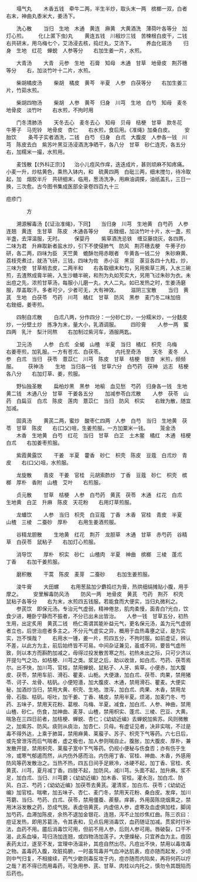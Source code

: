 <!-- { "loadSidebar": true } -->
　　塌气丸
　　木香五钱　牵牛二两，半生半炒，取头末一两　槟榔一双，白者　　右末，神曲丸黍米大，姜汤下。

　　洗心散
　　当归　生地　木通　黄连　麻黄　大黄酒洗　薄荷叶各等分　加灯心煎。
　　化(上匿下虫)丸
　　黄连五钱　川椒炒三钱　苦楝根白皮干，二钱　　右共研末，用乌梅七个，艾汤浸去核，捣烂丸，艾汤下。
　　养血化斑汤
　　归身　生地　红花　蝉蜕　人参等分　　右加生姜一片，水煎。

　　大青汤
　　大青　元参　生地　石膏　知母　木通　甘草　地骨皮　荆芥穗等分　　右，加淡竹叶十二片，水煎。

　　柴胡橘皮汤
　　柴胡　橘皮　黄芩　半夏　人参　白茯等分　　右加生姜三片，竹茹水煎。

　　柴胡四物汤
　　柴胡　人参　黄芩　归身　川芎　生地　白芍　知母　麦冬　地骨皮　淡竹叶　　右水煎，不拘时用

　　门冬清肺汤
　　天冬去心　麦冬去心　知母　贝母　桔梗　甘草　款冬花　牛蒡子　马兜铃　地骨皮　杏仁　　右水煎，食后用。《准绳》加桑白皮。
　　安胎饮
　　条芩子实者酒洗，二钱　白芍　归身　白朮　大腹皮　人参各一钱　川芎　陈皮去白　紫苏叶黑豆汤浸酒洗净晒干，各八分　甘草　砂仁连壳，各五分　　右，加糯米一撮，水煎用。

　　麦饯散【《外科正宗》】 　治小儿痘风作痒，迭迭成片，甚则顽麻不知疼痛。　　小麦一升，炒枯黄色，乘热入钵内，和　硫黄四两　白砒三两，细末搅匀，待冷取起，加　烟胶半斤　共研细末，临用，葱汤洗净，用麻油调搽，油纸盖扎，三日一换，三次愈。古今图书集成医部全录卷四百九十三

痘疹门

　　　　方

　　溯源解毒汤【《证治准绳》，下同】　　当归身　川芎　生地黄　白芍药　人参　连翘　黄连　生甘草　陈皮　木通各等分　　右銼细，加淡竹叶十片，水一盏，煎半盏，去滓温服，无时。
　　保婴丹
　　紫草酒洗忌铁　缠豆藤烧灰，各四两，二味为君　升麻取新者盐水炒，引下不使侵肺气　防风　荆芥穗去梗　牛蒡子炒研，各二两，四味为臣　天竺黄　蟾酥勿用赤眼者　牛黄各一钱二分　朱砂麻黄、荔枝壳煮过，就汤飞研，三钱，四味为佐　赤小豆　黑豆　菉豆各四十九粒，炒，三味为使　甘草梢去皮，二两半和　　右各取细末和匀，另用紫草三两，入水三碗煎，去渣熬成膏半碗，入生沙糖半碗，和剂为丸如芡实大，另用飞过朱砂为衣。未出痘之先，浓煎甘草汤，每服小儿磨一丸，大人二丸。如已发热之时，生姜汤磨服，厚盖取汗。多者可少，少者可无，大有神效。
　　滋阴三宝散
　　当归　黄芪　生地　白茯苓　芍药　川芎　橘红　甘草　防风　黑参　麦门冬二味加倍　　右銼细，姜枣煎。

　　四制自朮散
　　白朮八两，分作四分：一分砂仁炒，一分糯米炒，一分麸皮炒，一分壁土炒　拣净为末，量大小，乳酒调服。
　　四珍膏
　　人参一两　蜜四两　乳汁　梨汁同熬　　右加制过紫河车，酒服两匙。

　　卫元汤
　　人参　白朮　全蝎　山楂　半夏　当归　橘红　枳壳　乌梅　　右姜枣煎，加乳服。一方有苍朮、白茯苓。
　　内托至奇汤
　　天冬　麦冬　人参　白朮　当归　茯苓　薏苡仁　川芎　陈皮　甘草　桔梗　银杏　米煎，频频服。
　　茯神汤
　　生地　当归各一钱　甘草六分　白芍药　茯神　远志　桔梗各八分　　右加灯草、姜，煎服。

　　野仙独圣散
　　扁柏炒黑　黑参　地榆　血见愁　芍药　归身各一钱　生地黄二钱　木通八分　甘草　干姜各五分
　　加减参苓白朮散
　　人参　茯苓　山药　白扁豆　白朮　陈皮　莲肉　薏苡仁　当归　防风　枳实　　右銼为散，随宜加减。

　　固真汤
　　黄芪二两，蜜炒　酸枣仁四两　人参　白芍　当归　生地黄　茯苓　甘草　陈皮　　右(口父)咀，生姜煎服。一方加粟米一钱。
　　笼金汤
　　木香　生地黄　白芍　红花　当归　甘草　白芷　土木鳖　橘红　木通　桔梗　白朮　　右加姜枣煎服。

　　紫霞黄露饮
　　干姜　半夏　藿香　砂仁　枳壳　陈皮　豆蔻　白朮炒　青皮　　右(口父)咀，水煎服。

　　龙旋散
　　青皮　干姜　官桂　元胡索酢炒　丁香　豆蔻　砂仁　枳壳　槟榔　厚朴　香附　山楂　艾叶　　右煎服。

　　贞元散
　　甘草　桔梗　人参　白芍药　黄芪　茯苓　木通　红花　白朮　生地黄　白芷　升麻　陈皮　天花粉　　右用灯草煎服。

　　龙蟠饮
　　人参　当归　枳壳　白豆蔻　丁香　木香　官桂　青皮　半夏　山楂　三棱　二蚕砂　厚朴　　右用生姜酒煎服。

　　谷精龙胆散
　　生地黄　红花　荆芥　龙胆草　木通　甘草　赤芍药　谷精草　白茯苓　鼠粘子　　右加灯心煎服。

　　消导饮
　　厚朴　枳实　砂仁　山楂肉　半夏　神曲　槟榔　三棱　蓬朮　丁香　　右加干姜煎服。

　　磨积散
　　干蒿　陈皮　麦芽　二蚕砂
　　右加生姜煎服。

　　浚牛膏
　　大田螺
　　右用葱盐加少麝捣烂为膏，热烘细绢摊贴小腹，用手摩之。
　　安里解毒防风汤
　　防风一两　地骨皮　黄芪　芍药　荆芥　枳壳　鼠粘子各等分　　右为末，水煎四五钱服。若能食而大便实，当归丸微利之。
　　参芪饮　即保元汤。专治元气虚弱，精神倦怠，肌肉柔慢，面青白?光白，饮食少进，睡卧宁静而不振者，不分已出未出皆治。　　人参一钱　甘草五分，初热生用，出定炙用　黄芪二钱　杨仁斋谓其能补益元气，更名保元汤，盖为元气虚弱者立也，后世治痘者多主之。不分元气虚实之异，概用于血热毒壅之证，是为实实，岂不悞哉？　　右用水一锺，姜一片，煎四五分，不拘时服。如前虚证，辨认不差，以此方为主，前后始终皆不可易。中间杂证兼见，虽或不同，要皆气虚所致，则以本方而斟酌加减之，毋得过投发散苦寒之剂。初热未出之际，只可少济以开提匀气之功，如桔梗、川芎之类。浆足之后，助以收敛，如白朮、芍药、茯苓焉尔。出不快，加川芎、官桂，禁用蝉蜕、鼠粘子、人牙、紫草。小便赤，加大腹皮、茯苓，禁用车前、滑石、瞿麦、山栀。大便溏，加白朮、茯苓、肉果，禁用猪苓、诃子、龙骨、枯矾。小便短濇，加大腹皮、木通，禁用滑石、瞿麦。大便实秘，加酒炒当归，禁用大黄、枳壳、生地。泄泻，加白朮、肉果、木香，禁用龙骨、石脂、枯矾。呕吐，加干姜、丁香、橘皮，禁用半夏。烦渴，加麦门冬、芍药、五味子，禁用天花粉、葛根、乌梅、半夏。减食，加白朮、人参、神曲，禁用山楂、砂仁。伤食，加神曲、麦芽、山楂，禁用枳实、蓬朮、三棱、巴豆、大黄。喘急在三四日前者，加桔梗、蝉蜕、杏仁；《幼幼近编》去蝉蜕加紫苏。风则微散之，加紫苏、防风。痰则从痰治，加杏仁、贝母。有虚证见者，决非实喘，不过是毒不得外达，上乘于肺耳，禁用麻黄、莱菔子、苏子、枳壳下气等药。六七日后，或先曾泄泻而后气喘者，虚之极也，加人参则喘自止。腹胀，加大腹皮、厚朴，兼发散开提，禁用枳壳、莱菔子宽中下气等药。仍视小便秘与伤食否；亦有伤于生冷，或寒气郁遏而然，从内伤外感而治。内伤用丁香、官桂、神曲、木香，外感用防风等药发散治之。当热不热，四五日间手足厥冷，冰硬不起，加丁香、官桂、炙黄芪、川芎，夏月减丁香。四肢不起，加防风，减川芎。头面不起，加升麻。浆不足，加白朮、当归、川芎藭；《幼幼近编》加木香、官桂。灌水泡，加白朮、防风、白芷、芍药；《幼幼近编》加茯苓去黄芪。灌清浆，加白朮、茯苓；《幼幼近编》加官桂。喘嗽，加五味子、杏仁、麦门冬，禁用天花粉、桑白皮。发痒，加川芎藭、当归、芍药、白朮、茯苓，禁用僵蚕、蒺藜。痒甚，外用茵陈烧烟熏之，禁用沐浴发散之药，恐成气脱。表虚倍黄芪，内虚倍人参，虚寒及血虚俱加桂，脚阔加芍药，血滞加陈皮，余热不退加金银花、连翘，泻不止加炒焦红曲。陈三农曰：痘证发热，即用苏葛汤，令其表和，见点后用消毒饮，血药随证加减。贯浆时行补法，血药不用。靥后消毒饮可用，但前不用人参，后则人参可用。唇破裂，口干不渴，此系血噪，芎归汤加连翘，或四物汤加莲子。大便燥秘，只宜养血为主。痘因表药太过，遂至不发，宜理中汤温补，其痘自然出尽。凡痘出不快，禁用以毒攻毒之物。盖毒药入腹，攻脏捣腑，一时虽驾毒并气血冲达肌表，痘亦随而起发，少顷则中气归复，不相接续，药气少歇则毒反攻于内，痘亦随而内陷矣，再将何药以疗之哉？若不得已而用毒药，可急用参、芪、甘草、肉桂以内托之，慎勿令其既陷而后药也。
